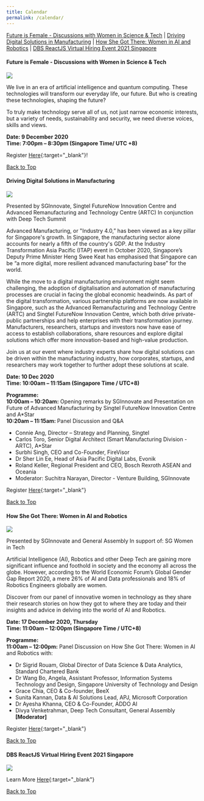 ```yaml
---
title: Calendar
permalink: /calendar/
---
```


<a name="top"></a>
[Future is Female - Discussions with Women in Science & Tech](#1) | [Driving Digital Solutions in Manufacturing](#2) | [How She Got There: Women in AI and Robotics](#3) | [DBS ReactJS Virtual Hiring Event 2021 Singapore](#4)


<a name="1"></a>
<h4><strong>Future is Female - Discussions with Women in Science & Tech</strong></h4>
<img src="/images/calendar/Ep 7 some banner.jpg">

We live in an era of artificial intelligence and quantum computing. These technologies will transform our everyday life, our future. But who is creating these technologies, shaping the future?

To truly make technology serve all of us, not just narrow economic interests, but a variety of needs, sustainability and security, we need diverse voices, skills and views.

<b>Date: 9 December 2020</b><br>
<b>Time: 7:00pm – 8:30pm (Singapore Time/ UTC +8)</b>

Register [Here](https://www.studyinfinland.fi/future-is-made-in-finland/webinar-series-programme/episode-vii-future-female-discussions-women){:target="_blank"}!

[Back to Top](#top)

<a name="2"></a>
<h4><strong>Driving Digital Solutions in Manufacturing</strong></h4>
<img src="/images/calendar/10 Dec 2020 - Driving Digital Solutions.png">

Presented by SGInnovate, Singtel FutureNow Innovation Centre and Advanced Remanufacturing and Technology Centre (ARTC)
In conjunction with Deep Tech Summit

Advanced Manufacturing, or "Industry 4.0,” has been viewed as a key pillar for Singapore's growth. In Singapore, the manufacturing sector alone accounts for nearly a fifth of the country's GDP. At the Industry Transformation Asia Pacific (ITAP) event in October 2020, Singapore’s Deputy Prime Minister Heng Swee Keat has emphasised that Singapore can be “a more digital, more resilient advanced manufacturing base” for the world.  
  
While the move to a digital manufacturing environment might seem challenging, the adoption of digitalisation and automation of manufacturing processes are crucial in facing the global economic headwinds. As part of the digital transformation, various partnership platforms are now available in Singapore, such as the Advanced Remanufacturing and Technology Centre (ARTC) and Singtel FutureNow Innovation Centre, which both drive private-public partnerships and help enterprises with their transformation journey. Manufacturers, researchers, startups and investors now have ease of access to establish collaborations, share resources and explore digital solutions which offer more innovation-based and high-value production. 
  
Join us at our event where industry experts share how digital solutions can be driven within the manufacturing industry, how corporates, startups, and researchers may work together to further adopt these solutions at scale.

<b>Date: 10 Dec 2020</b><br>
<b>Time: 10:00am – 11:15am (Singapore Time / UTC+8) </b>

<b>Programme:</b><br> 
<b>10:00am – 10:20am:</b> Opening remarks by SGInnovate and Presentation on Future of Advanced Manufacturing by Singtel FutureNow Innovation Centre and A*Star 
<br><b>10:20am – 11:15am: </b>Panel Discussion and Q&A 

* Connie Ang, Director – Strategy and Planning, Singtel
* Carlos Toro, Senior Digital Architect (Smart Manufacturing Division - ARTC), A*Star
* Surbhi Singh, CEO and Co-Founder, FireVisor
* Dr Sher Lin Ee, Head of Asia Pacific Digital Labs, Evonik
* Roland Keller, Regional President and CEO, Bosch Rexroth ASEAN and Oceania
* Moderator: Suchitra Narayan, Director - Venture Building, SGInnovate

Register [Here](https://www.sginnovate.com/events/driving-digital-solutions-manufacturing){:target="_blank"}

[Back to Top](#top)

<a name="3"></a>
<h4><strong>How She Got There: Women in AI and Robotics</strong></h4>
<img src="/images/calendar/Howshegottherewomeninai02_2000.jpg">

Presented by SGInnovate and General Assembly
In support of: SG Women in Tech

Artificial Intelligence (AI), Robotics and other Deep Tech are gaining more significant influence and foothold in society and the economy all across the globe. However, according to the World Economic Forum’s Global Gender Gap Report 2020, a mere 26% of AI and Data professionals and 18% of Robotics Engineers globally are women.  

Discover from our panel of innovative women in technology as they share their research stories on how they got to where they are today and their insights and advice in delving into the world of AI and Robotics.

<b>Date: 17 December 2020, Thursday</b><br>
<b>Time: 11:00am – 12:00pm (Singapore Time / UTC+8)</b>

<b>Programme:</b><br> 
<b>11:00am – 12:00pm:</b> Panel Discussion on How She Got There: Women in AI and Robotics with:

* Dr Sigrid Rouam, Global Director of Data Science & Data Analytics, Standard Chartered Bank 
* Dr Wang Bo, Angela, Assistant Professor, Information Systems Technology and Design, Singapore University of Technology and Design
* Grace Chia, CEO & Co-founder, BeeX
* Sunita Kannan, Data & AI Solutions Lead, APJ, Microsoft Corporation
* Dr Ayesha Khanna, CEO & Co-Founder, ADDO AI
* Divya Venketrahman, Deep Tech Consultant, General Assembly <b>[Moderator]</b>

Register [Here](https://www.sginnovate.com/events/how-she-got-there-women-ai-and-robotics){:target="_blank"}

[Back to Top](#top)

<a name="4"></a>
<h4><strong>DBS ReactJS Virtual Hiring Event 2021 Singapore</strong></h4>
<img src="/images/calendar/React Developer Event EDM.jpg">

Learn More [Here](https://www.dbs.com/hiring/sg/react/index.html){:target="_blank"}

[Back to Top](#top)
